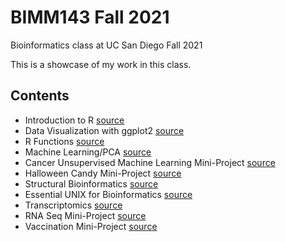 # BIMM143 Fall 2021
Bioinformatics class at UC San Diego Fall 2021

 This is a showcase of my work in this class.

## Contents
- Introduction to R [source](https://github.com/moonlightluna7/BIMM143/tree/main/Class04)
- Data Visualization with ggplot2 [source](https://github.com/moonlightluna7/BIMM143/tree/main/Class05)
- R Functions [source](https://github.com/moonlightluna7/BIMM143/tree/main/Class06)
- Machine Learning/PCA [source](https://github.com/moonlightluna7/BIMM143/tree/main/Class08)
- Cancer Unsupervised Machine Learning Mini-Project [source](https://github.com/moonlightluna7/BIMM143/tree/main/Class09_Mini_Project)
- Halloween Candy Mini-Project [source](https://github.com/moonlightluna7/BIMM143/tree/main/Class10_Halloween_Candy)
- Structural Bioinformatics [source](https://github.com/moonlightluna7/BIMM143/tree/main/Class11)
- Essential UNIX for Bioinformatics [source](https://github.com/moonlightluna7/BIMM143/tree/main/Class13)
- Transcriptomics [source](https://github.com/moonlightluna7/BIMM143/tree/main/Class15)
- RNA Seq Mini-Project [source](https://github.com/moonlightluna7/BIMM143/tree/main/Class16)
- Vaccination Mini-Project [source](https://github.com/moonlightluna7/BIMM143/tree/main/Class17)
